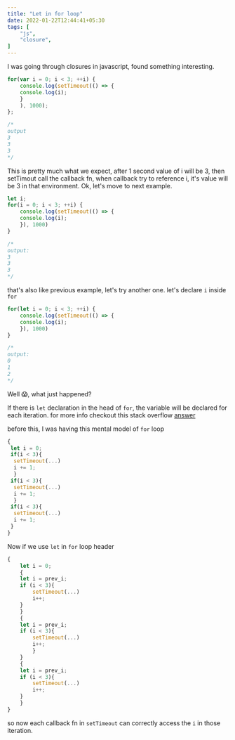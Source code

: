 ```yaml
---
title: "Let in for loop"
date: 2022-01-22T12:44:41+05:30
tags: [
    "js",
    "closure",
]
---
```


I was going through closures in javascript, found something interesting.

```js
for(var i = 0; i < 3; ++i) {
    console.log(setTimeout(() => {
	console.log(i);
    }
    ), 1000);
};

/*
output
3
3
3
*/
```
This is pretty much what we expect, after 1 second value of i will be 3,
then setTimout call the callback fn, when callback try to reference i,
it's value will be 3 in that environment. Ok, let's move to next example.

```js
let i;
for(i = 0; i < 3; ++i) {
    console.log(setTimeout(() => {
	console.log(i);
    }), 1000)
}

/*
output:
3
3
3
*/
```

that's also like previous example, let's try another one. let's declare `i`
inside `for`


```js
for(let i = 0; i < 3; ++i) {
    console.log(setTimeout(() => {
	console.log(i);
    }), 1000)
}

/*
output:
0
1
2
*/
```
Well 😱, what just happened?

If there is `let` declaration in the head of `for`, the variable will
be declared for each iteration. for more info checkout this stack overflow [answer](https://stackoverflow.com/a/30900289)

before this, I was having this mental model of `for` loop

```js
{
 let i = 0;
 if(i < 3){
  setTimeout(...)
  i += 1;
  }
 if(i < 3){
  setTimeout(...)
  i += 1;
  }
 if(i < 3){
  setTimeout(...)
  i += 1;
 }
}
```

Now if we use `let` in `for` loop header

```js
{
    let i = 0;
    {
	let i = prev_i;
	if (i < 3){
	    setTimeout(...)
	    i++;
	}
    }
    {
	let i = prev_i;
	if (i < 3){
	    setTimeout(...)
	    i++;
	    }
    }
    {
	let i = prev_i;
	if (i < 3){
	    setTimeout(...)
	    i++;
	}
    }
}
```

so now each callback fn in `setTimeout` can correctly access
the `i` in those iteration.
